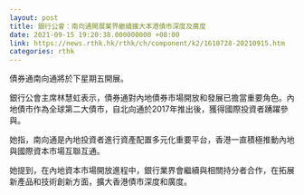 ```yaml
---
layout: post
title: 銀行公會：南向通開展業界繼續擴大本港債市深度及廣度
date: 2021-09-15 19:20:38.000000000 +08:00
link: https://news.rthk.hk/rthk/ch/component/k2/1610728-20210915.htm
categories: rthk
---
```


債券通南向通將於下星期五開展。

銀行公會主席林慧虹表示，債券通對內地債券市場開放和發展已擔當重要角色。內地債市作為全球第二大債市，自北向通於2017年推出後，獲得國際投資者踴躍參與。

她指，南向通是內地投資者進行資產配置多元化重要平台，香港一直積極推動內地與國際資本市場互聯互通。

她提到，在內地資本市場開放進程中，銀行業界會繼續與相關持分者合作，在拓展新產品和技術創新方面，擴大香港債市深度和廣度。
